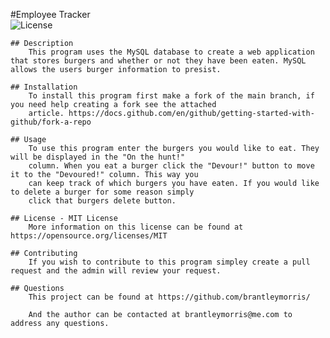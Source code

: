 #Employee Tracker           
    ![License](https://img.shields.io/badge/License-MIT-yellow.svg)
    
    ## Description
        This program uses the MySQL database to create a web application that stores burgers and whether or not they have been eaten. MySQL allows the users burger information to presist.

    ## Installation
        To install this program first make a fork of the main branch, if you need help creating a fork see the attached
        article. https://docs.github.com/en/github/getting-started-with-github/fork-a-repo

    ## Usage
        To use this program enter the burgers you would like to eat. They will be displayed in the "On the hunt!" 
        column. When you eat a burger click the "Devour!" button to move it to the "Devoured!" column. This way you 
        can keep track of which burgers you have eaten. If you would like to delete a burger for some reason simply 
        click that burgers delete button.

    ## License - MIT License
        More information on this license can be found at https://opensource.org/licenses/MIT

    ## Contributing
        If you wish to contribute to this program simpley create a pull request and the admin will review your request.

    ## Questions
        This project can be found at https://github.com/brantleymorris/
        
        And the author can be contacted at brantleymorris@me.com to address any questions.